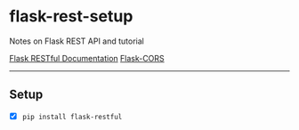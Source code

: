# flask-rest-setup
Notes on Flask REST API and tutorial

[Flask RESTful Documentation](http://flask-restful.readthedocs.io/en/latest/)
[Flask-CORS](https://flask-cors.readthedocs.io/en/latest/)
___

## Setup

- [x] `pip install flask-restful`
